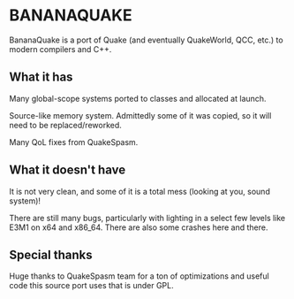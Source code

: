 # BANANAQUAKE

BananaQuake is a port of Quake (and eventually QuakeWorld, QCC, etc.) to modern compilers and C++.

## What it has

Many global-scope systems ported to classes and allocated at launch.

Source-like memory system. Admittedly some of it was copied, so it will need to be replaced/reworked.

Many QoL fixes from QuakeSpasm.

## What it doesn't have

It is not very clean, and some of it is a total mess (looking at you, sound system)!

There are still many bugs, particularly with lighting in a select few levels like E3M1 on x64 and x86_64. There are also some crashes here and there.

## Special thanks

Huge thanks to QuakeSpasm team for a ton of optimizations and useful code this source port uses that is under GPL.